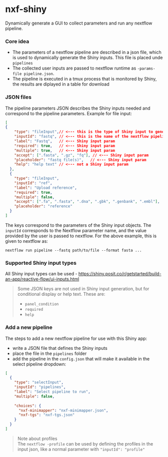 # nxf-shiny
Dynamically generate a GUI to collect parameters and run any nextflow pipeline.

### Core idea
- The parameters of a nextflow pipeline are described in a json file, which is used to dynamically generate the 
Shiny inputs. This file is placed unde `pipelines`
- The collected user inputs are passed to nextflow runtime as `-params-file pipeline.json`.
- The pipeline is executed in a tmux process that is monitored by Shiny, the results are diplayed in a table for download

### JSON files
The pipeline parameters JSON describes the Shiny inputs needed and correspond to the pipeline parameters.
Example for file input:
```json
[
{
    "type": "fileInput",// <--- this is the type of Shiny input to generate
    "inputId": "fastq", // <--- this is the name of the nextflow pipeline param
    "label": "Fastq",   // <--- Shiny input param
    "required": true,   // <--- Shiny input param
    "multiple": true,   // <--- Shiny input param
    "accept": [".fasta", ".gz", "fq"], // <--- Shiny input param
    "placeholder": "fastq file(s)",   // <--- Shiny input param
    "help": "help text" // <--- not a Shiny input param
  }, 
  {
    "type": "fileInput",
    "inputId": "ref",
    "label": "Upload reference",
    "required": true,
    "multiple": false,
    "accept": [".fa", ".fasta", ".dna", ".gbk", ".genbank", ".embl"],
    "placeholder": "reference"
  }
]
```
The keys correspond to the parameters of the Shiny input objects.
The `inputId` corresponds to the Nextflow parameter name, and the value provided by the user is passed to nextflow.
For the above example, this is given to nextflow as:
```
nextflow run pipeline --fastq path/to/file --format fasta ...
```
### Supported Shiny input types
All Shiny input types can be used - https://shiny.posit.co/r/getstarted/build-an-app/reactive-flow/ui-inputs.html

> Some JSON keys are not used in Shiny input generation, but for conditional display or help text. These are:
> - `panel_condition`
> - `required`
> - `help`

### Add a new pipeline
The steps to add a new nextflow pipeline for use with this Shiny app:
- write a JSON file that defines the Shiny inputs 
- place the file in the `pipelines` folder
- add the pipeline in the `config.json` that will make it available in the select pipeline dropdown:

```json
[
  {
    "type": "selectInput",
    "inputId": "pipelines",
    "label": "Select pipeline to run",
    "multiple": false,
    
    "choices": {
      "nxf-minimapper": "nxf-minimapper.json",
      "nxf-tgs": "nxf-tgs.json"
    }
  }
]
```

>Note about profiles   
The `nextflow -profile` can be used by defining the profiles in the input json, like a normal parameter with `"inputId": "profile"` 